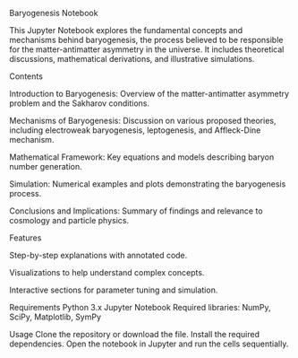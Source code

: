 Baryogenesis Notebook

This Jupyter Notebook explores the fundamental concepts and mechanisms behind baryogenesis, the process believed to be responsible for the matter-antimatter asymmetry in the universe. It includes theoretical discussions, mathematical derivations, and illustrative simulations.

Contents

Introduction to Baryogenesis: Overview of the matter-antimatter asymmetry problem and the Sakharov conditions.

Mechanisms of Baryogenesis: Discussion on various proposed theories, including electroweak baryogenesis, leptogenesis, and Affleck-Dine mechanism.

Mathematical Framework: Key equations and models describing baryon number generation.

Simulation: Numerical examples and plots demonstrating the baryogenesis process.

Conclusions and Implications: Summary of findings and relevance to cosmology and particle physics.

Features


Step-by-step explanations with annotated code.

Visualizations to help understand complex concepts.

Interactive sections for parameter tuning and simulation.

Requirements
Python 3.x
Jupyter Notebook
Required libraries: NumPy, SciPy, Matplotlib, SymPy

Usage
Clone the repository or download the file.
Install the required dependencies.
Open the notebook in Jupyter and run the cells sequentially.
